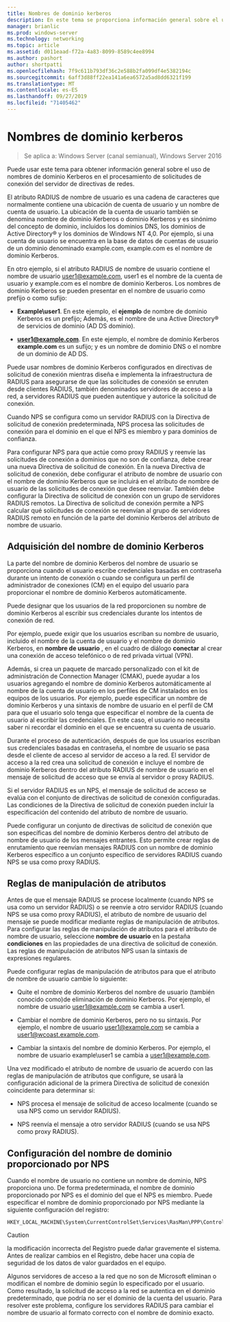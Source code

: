 ```yaml
---
title: Nombres de dominio kerberos
description: En este tema se proporciona información general sobre el uso de nombres de dominio Kerberos en el procesamiento de solicitudes de conexión del servidor de directivas de redes en Windows Server 2016.
manager: brianlic
ms.prod: windows-server
ms.technology: networking
ms.topic: article
ms.assetid: d011eaad-f72a-4a83-8099-8589c4ee8994
ms.author: pashort
author: shortpatti
ms.openlocfilehash: 7f9c611b793df36c2e588b2fa099df4e5382194c
ms.sourcegitcommit: 6aff3d88ff22ea141a6ea6572a5ad8dd6321f199
ms.translationtype: MT
ms.contentlocale: es-ES
ms.lasthandoff: 09/27/2019
ms.locfileid: "71405462"
---
```

# <a name="realm-names"></a>Nombres de dominio kerberos

>Se aplica a: Windows Server (canal semianual), Windows Server 2016


Puede usar este tema para obtener información general sobre el uso de nombres de dominio Kerberos en el procesamiento de solicitudes de conexión del servidor de directivas de redes.

El atributo RADIUS de nombre de usuario es una cadena de caracteres que normalmente contiene una ubicación de cuenta de usuario y un nombre de cuenta de usuario. La ubicación de la cuenta de usuario también se denomina nombre de dominio Kerberos o dominio Kerberos y es sinónimo del concepto de dominio, incluidos los dominios DNS, los dominios de Active Directory® y los dominios de Windows NT 4,0. Por ejemplo, si una cuenta de usuario se encuentra en la base de datos de cuentas de usuario de un dominio denominado example.com, example.com es el nombre de dominio Kerberos.

En otro ejemplo, si el atributo RADIUS de nombre de usuario contiene el nombre de usuario user1@example.com, user1 es el nombre de la cuenta de usuario y example.com es el nombre de dominio Kerberos. Los nombres de dominio Kerberos se pueden presentar en el nombre de usuario como prefijo o como sufijo:

- **Example\user1**. En este ejemplo, el **ejemplo** de nombre de dominio Kerberos es un prefijo; Además, es el nombre de una Active Directory&reg; de servicios de dominio \(AD DS dominio\).

- <strong>user1@example.com</strong>. En este ejemplo, el nombre de dominio Kerberos **example.com** es un sufijo; y es un nombre de dominio DNS o el nombre de un dominio de AD DS.

Puede usar nombres de dominio Kerberos configurados en directivas de solicitud de conexión mientras diseña e implementa la infraestructura de RADIUS para asegurarse de que las solicitudes de conexión se enruten desde clientes RADIUS, también denominados servidores de acceso a la red, a servidores RADIUS que pueden autentique y autorice la solicitud de conexión.

Cuando NPS se configura como un servidor RADIUS con la Directiva de solicitud de conexión predeterminada, NPS procesa las solicitudes de conexión para el dominio en el que el NPS es miembro y para dominios de confianza.

Para configurar NPS para que actúe como proxy RADIUS y reenvíe las solicitudes de conexión a dominios que no son de confianza, debe crear una nueva Directiva de solicitud de conexión. En la nueva Directiva de solicitud de conexión, debe configurar el atributo de nombre de usuario con el nombre de dominio Kerberos que se incluirá en el atributo de nombre de usuario de las solicitudes de conexión que desee reenviar. También debe configurar la Directiva de solicitud de conexión con un grupo de servidores RADIUS remotos. La Directiva de solicitud de conexión permite a NPS calcular qué solicitudes de conexión se reenvían al grupo de servidores RADIUS remoto en función de la parte del dominio Kerberos del atributo de nombre de usuario.

## <a name="acquiring-the-realm-name"></a>Adquisición del nombre de dominio Kerberos

La parte del nombre de dominio Kerberos del nombre de usuario se proporciona cuando el usuario escribe credenciales basadas en contraseña durante un intento de conexión o cuando se configura un perfil de administrador de conexiones (CM) en el equipo del usuario para proporcionar el nombre de dominio Kerberos automáticamente.

Puede designar que los usuarios de la red proporcionen su nombre de dominio Kerberos al escribir sus credenciales durante los intentos de conexión de red.

Por ejemplo, puede exigir que los usuarios escriban su nombre de usuario, incluido el nombre de la cuenta de usuario y el nombre de dominio Kerberos, en **nombre de usuario** , en el cuadro de diálogo **conectar** al crear una conexión de acceso telefónico o de red privada virtual (VPN).

Además, si crea un paquete de marcado personalizado con el kit de administración de Connection Manager (CMAK), puede ayudar a los usuarios agregando el nombre de dominio Kerberos automáticamente al nombre de la cuenta de usuario en los perfiles de CM instalados en los equipos de los usuarios. Por ejemplo, puede especificar un nombre de dominio Kerberos y una sintaxis de nombre de usuario en el perfil de CM para que el usuario solo tenga que especificar el nombre de la cuenta de usuario al escribir las credenciales. En este caso, el usuario no necesita saber ni recordar el dominio en el que se encuentra su cuenta de usuario.

Durante el proceso de autenticación, después de que los usuarios escriban sus credenciales basadas en contraseña, el nombre de usuario se pasa desde el cliente de acceso al servidor de acceso a la red. El servidor de acceso a la red crea una solicitud de conexión e incluye el nombre de dominio Kerberos dentro del atributo RADIUS de nombre de usuario en el mensaje de solicitud de acceso que se envía al servidor o proxy RADIUS.

Si el servidor RADIUS es un NPS, el mensaje de solicitud de acceso se evalúa con el conjunto de directivas de solicitud de conexión configuradas. Las condiciones de la Directiva de solicitud de conexión pueden incluir la especificación del contenido del atributo de nombre de usuario.

Puede configurar un conjunto de directivas de solicitud de conexión que son específicas del nombre de dominio Kerberos dentro del atributo de nombre de usuario de los mensajes entrantes. Esto permite crear reglas de enrutamiento que reenvían mensajes RADIUS con un nombre de dominio Kerberos específico a un conjunto específico de servidores RADIUS cuando NPS se usa como proxy RADIUS.

## <a name="attribute-manipulation-rules"></a>Reglas de manipulación de atributos

Antes de que el mensaje RADIUS se procese localmente (cuando NPS se usa como un servidor RADIUS) o se reenvíe a otro servidor RADIUS (cuando NPS se usa como proxy RADIUS), el atributo de nombre de usuario del mensaje se puede modificar mediante reglas de manipulación de atributos. Para configurar las reglas de manipulación de atributos para el atributo de nombre de usuario, seleccione **nombre de usuario** en la pestaña **condiciones** en las propiedades de una directiva de solicitud de conexión. Las reglas de manipulación de atributos NPS usan la sintaxis de expresiones regulares.

Puede configurar reglas de manipulación de atributos para que el atributo de nombre de usuario cambie lo siguiente:

- Quite el nombre de dominio Kerberos del nombre de usuario \(también conocido como\)de eliminación de dominio Kerberos. Por ejemplo, el nombre de usuario user1@example.com se cambia a user1.

- Cambiar el nombre de dominio Kerberos, pero no su sintaxis. Por ejemplo, el nombre de usuario user1@example.com se cambia a user1@wcoast.example.com.

- Cambiar la sintaxis del nombre de dominio Kerberos. Por ejemplo, el nombre de usuario example\user1 se cambia a user1@example.com.

Una vez modificado el atributo de nombre de usuario de acuerdo con las reglas de manipulación de atributos que configure, se usará la configuración adicional de la primera Directiva de solicitud de conexión coincidente para determinar si:

- NPS procesa el mensaje de solicitud de acceso localmente (cuando se usa NPS como un servidor RADIUS).

- NPS reenvía el mensaje a otro servidor RADIUS (cuando se usa NPS como proxy RADIUS).

## <a name="configuring-the-nps-supplied-domain-name"></a>Configuración del nombre de dominio proporcionado por NPS

Cuando el nombre de usuario no contiene un nombre de dominio, NPS proporciona uno. De forma predeterminada, el nombre de dominio proporcionado por NPS es el dominio del que el NPS es miembro. Puede especificar el nombre de dominio proporcionado por NPS mediante la siguiente configuración del registro:

    
    HKEY_LOCAL_MACHINE\System\CurrentControlSet\Services\RasMan\PPP\ControlProtocols\BuiltIn\DefaultDomain
    

>[!CAUTION]
>la modificación incorrecta del Registro puede dañar gravemente el sistema. Antes de realizar cambios en el Registro, debe hacer una copia de seguridad de los datos de valor guardados en el equipo.

Algunos servidores de acceso a la red que no son de Microsoft eliminan o modifican el nombre de dominio según lo especificado por el usuario. Como resultado, la solicitud de acceso a la red se autentica en el dominio predeterminado, que podría no ser el dominio de la cuenta del usuario. Para resolver este problema, configure los servidores RADIUS para cambiar el nombre de usuario al formato correcto con el nombre de dominio exacto.
